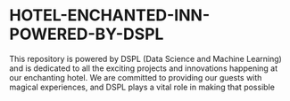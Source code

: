 # HOTEL-ENCHANTED-INN-POWERED-BY-DSPL
This repository is powered by DSPL (Data Science and Machine Learning) and is dedicated to all the exciting projects and innovations happening at our enchanting hotel. We are committed to providing our guests with magical experiences, and DSPL plays a vital role in making that possible
